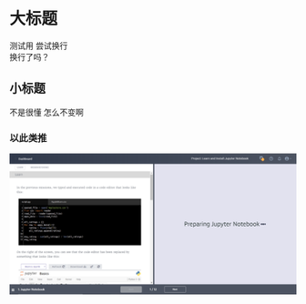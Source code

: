 

# 大标题

测试用
尝试换行  
换行了吗？  

## 小标题

不是很懂
怎么不变啊

### 以此类推
![](https://github.com/ophwsjtu18/ohw19f/blob/master/student/yzy/1572341947(1).jpg)
